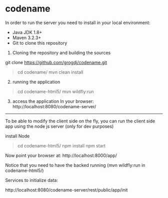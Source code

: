 # codename
In order to run the server you need to install in your local environment:

- Java JDK 1.8+
- Maven 3.2.3+
- Git to clone this repository


1) Cloning the repository and building the sources

git clone https://github.com/grogdj/codename.git

> cd codename/
> mvn clean install


2) running the application
> cd codename-html5/
> mvn wildfly:run

3) access the application
In your browser:
http://localhost:8080/codename-server/



-----

To be able to modify the client side on the fly, you can run the client side app  using the node js server (only for dev purposes)

install Node

> cd codename-html5/
> npm install 
> npm start

Now point your browser at: http://localhost:8000/app/

Notice that you need to have the backed running (mvn wildfly:run in codename-html5/)



Services to initialize data:

http://localhost:8080/codename-server/rest/public/app/init

